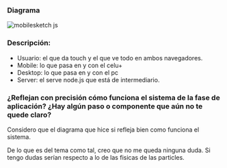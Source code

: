 ### Diagrama

![mobilesketch js](https://github.com/user-attachments/assets/b5122c9a-6a80-4cf1-b421-4f2881778d8f)

### Descripción:

- Usuario: el que da touch y el que ve todo en ambos navegadores.
- Mobile: lo que pasa en y con el celu+
- Desktop: lo que pasa en y con el pc
- Server: el serve node.js que está de intermediario.

### ¿Reflejan con precisión cómo funciona el sistema de la fase de aplicación? ¿Hay algún paso o componente que aún no te quede claro?

Considero que el diagrama que hice si refleja bien como funciona el sistema.

De lo que es del tema como tal, creo que no me queda ninguna duda. Si tengo dudas serían respecto a lo de las fisicas de las particles.
